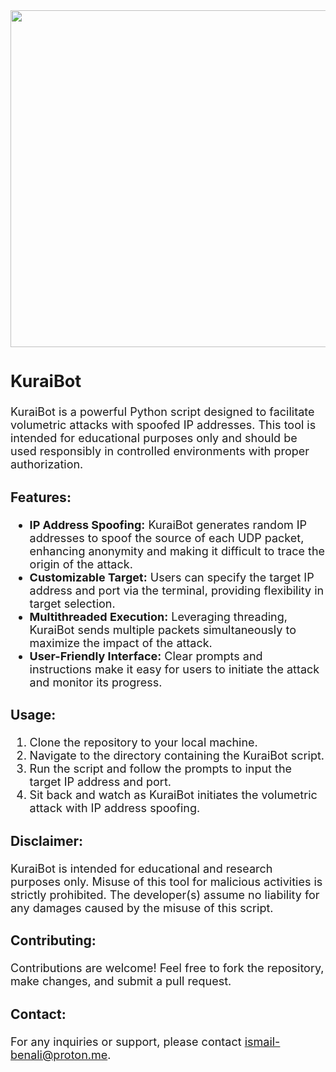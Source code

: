 <img width="539" src="https://github.com/Ismail-Benali/KuraiBot/assets/90980178/424daaa0-25f3-4896-b68a-f1a5cfdbb50d">

<font size="4">

## KuraiBot

KuraiBot is a powerful Python script designed to facilitate volumetric attacks with spoofed IP addresses. This tool is intended for educational purposes only and should be used responsibly in controlled environments with proper authorization. 

### Features:
- **IP Address Spoofing:** KuraiBot generates random IP addresses to spoof the source of each UDP packet, enhancing anonymity and making it difficult to trace the origin of the attack.
- **Customizable Target:** Users can specify the target IP address and port via the terminal, providing flexibility in target selection.
- **Multithreaded Execution:** Leveraging threading, KuraiBot sends multiple packets simultaneously to maximize the impact of the attack.
- **User-Friendly Interface:** Clear prompts and instructions make it easy for users to initiate the attack and monitor its progress.

### Usage:
1. Clone the repository to your local machine.
2. Navigate to the directory containing the KuraiBot script.
3. Run the script and follow the prompts to input the target IP address and port.
4. Sit back and watch as KuraiBot initiates the volumetric attack with IP address spoofing.

### Disclaimer:
KuraiBot is intended for educational and research purposes only. Misuse of this tool for malicious activities is strictly prohibited. The developer(s) assume no liability for any damages caused by the misuse of this script.
 ### Contributing:

Contributions are welcome! Feel free to fork the repository, make changes, and submit a pull request.

### Contact:

For any inquiries or support, please contact ismail-benali@proton.me.
</font>

